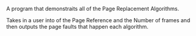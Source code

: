 A program that demonstraits all of the Page Replacement Algorithms.

Takes in a user into of the Page Reference and the Number of frames and then outputs the page faults that happen each algorithm.
